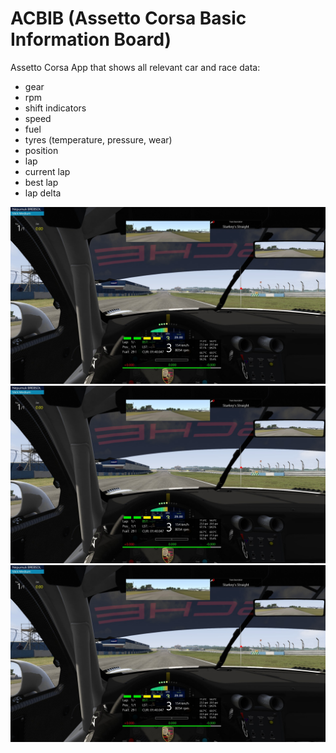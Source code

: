 # ACBIB (Assetto Corsa Basic Information Board)

Assetto Corsa App that shows all relevant car and race data:
- gear
- rpm
- shift indicators
- speed
- fuel
- tyres (temperature, pressure, wear)
- position
- lap
- current lap
- best lap
- lap delta

![Overview](https://github.com/styinx/ACBIB/blob/master/img_0.jpg)
![Shift indicators](https://github.com/styinx/ACBIB/blob/master/img_0.jpg)
![Lap delta](https://github.com/styinx/ACBIB/blob/master/img_0.jpg)
